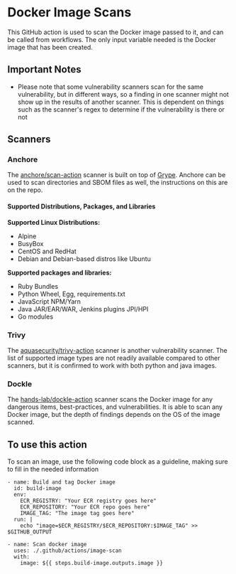 # Docker Image Scans
This GitHub action is used to scan the Docker image passed to it, and can be called from workflows. The only input variable needed is the Docker image that has been created.

## Important Notes
- Please note that some vulnerability scanners scan for the same vulnerability, but in different ways, so a finding in one scanner might not show up in the results of another scanner. This is dependent on things such as the scanner's regex to determine if the vulnerability is there or not

## Scanners

### Anchore

The [anchore/scan-action](https://github.com/anchore/scan-action) scanner is built on top of [Grype](https://github.com/anchore/grype). Anchore can be used to scan directories and SBOM files as well, the instructions on this are on the repo.

#### Supported Distributions, Packages, and Libraries

**Supported Linux Distributions:**
- Alpine
- BusyBox
- CentOS and RedHat
- Debian and Debian-based distros like Ubuntu

**Supported packages and libraries:**
- Ruby Bundles
- Python Wheel, Egg, requirements.txt
- JavaScript NPM/Yarn
- Java JAR/EAR/WAR, Jenkins plugins JPI/HPI
- Go modules

### Trivy

The [aquasecurity/trivy-action](https://github.com/aquasecurity/trivy-action) scanner is another vulnerability scanner. The list of supported image types are not readily available compared to other scanners, but it is confirmed to work with both python and java images.

### Dockle
The [hands-lab/dockle-action](https://github.com/hands-lab/dockle-action) scanner scans the Docker image for any dangerous items, best-practices, and vulnerabilities. It is able to scan any Docker image, but the depth of findings depends on the OS of the image scanned.

## To use this action

To scan an image, use the following code block as a guideline, making sure to fill in the needed information

```
- name: Build and tag Docker image
  id: build-image
  env:
    ECR_REGISTRY: "Your ECR registry goes here"
    ECR_REPOSITORY: "Your ECR repo goes here"
    IMAGE_TAG: "The image tag goes here"
  run: |
    echo "image=$ECR_REGISTRY/$ECR_REPOSITORY:$IMAGE_TAG" >> $GITHUB_OUTPUT

- name: Scan docker image
  uses: ./.github/actions/image-scan
  with:
    image: ${{ steps.build-image.outputs.image }}
```